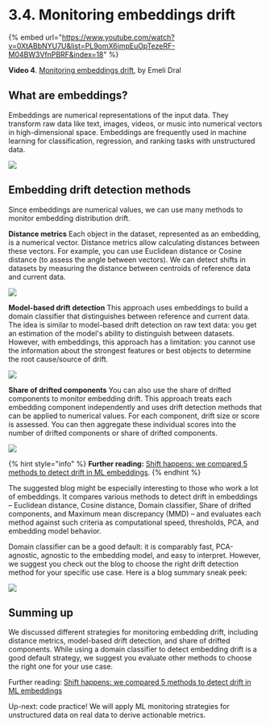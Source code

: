 # 3.4. Monitoring embeddings drift

{% embed url="https://www.youtube.com/watch?v=0XtABbNYU7U&list=PL9omX6impEuOpTezeRF-M04BW3VfnPBRF&index=18" %}

**Video 4**. [Monitoring embeddings drift](https://www.youtube.com/watch?v=0XtABbNYU7U&list=PL9omX6impEuOpTezeRF-M04BW3VfnPBRF&index=18), by Emeli Dral

## What are embeddings?

Embeddings are numerical representations of the input data. They transform raw data like text, images, videos, or music into numerical vectors in high-dimensional space. Embeddings are frequently used in machine learning for classification, regression, and ranking tasks with unstructured data.

![](<../../../images/2023109\_course\_module3.032-min.png>)

## Embedding drift detection methods

Since embeddings are numerical values, we can use many methods to monitor embedding distribution drift. 

**Distance metrics**
Each object in the dataset, represented as an embedding, is a numerical vector. Distance metrics allow calculating distances between these vectors. For example, you can use Euclidean distance or Cosine distance (to assess the angle between vectors). We can detect shifts in datasets by measuring the distance between centroids of reference data and current data.

![](<../../../images/2023109\_course\_module3.035-min.png>)

**Model-based drift detection**
This approach uses embeddings to build a domain classifier that distinguishes between reference and current data. The idea is similar to model-based drift detection on raw text data: you get an estimation of the model's ability to distinguish between datasets. However, with embeddings, this approach has a limitation: you cannot use the information about the strongest features or best objects to determine the root cause/source of drift.

![](<../../../images/2023109\_course\_module3.036-min.png>)

**Share of drifted components**
You can also use the share of drifted components to monitor embedding drift. This approach treats each embedding component independently and uses drift detection methods that can be applied to numerical values. For each component, drift size or score is assessed. You can then aggregate these individual scores into the number of drifted components or share of drifted components. 

![](<../../../images/2023109\_course\_module3.037-min.png>)

{% hint style="info" %}
**Further reading:** [Shift happens: we compared 5 methods to detect drift in ML embeddings](https://www.evidentlyai.com/blog/embedding-drift-detection).
{% endhint %}

The suggested blog might be especially interesting to those who work a lot of embeddings. It compares various methods to detect drift in embeddings – Euclidean distance, Cosine distance, Domain classifier, Share of drifted components, and Maximum mean discrepancy (MMD) – and evaluates each method against such criteria as computational speed, thresholds, PCA, and embedding model behavior. 

Domain classifier can be a good default: it is comparably fast, PCA-agnostic, agnostic to the embedding model, and easy to interpret. However, we suggest you check out the blog to choose the right drift detection method for your specific use case. Here is a blog summary sneak peek:

![](<../../../images/2023109\_course\_module3.039-min.png>)

## Summing up

We discussed different strategies for monitoring embedding drift, including distance metrics, model-based drift detection, and share of drifted components. While using a domain classifier to detect embedding drift is a good default strategy, we suggest you evaluate other methods to choose the right one for your use case. 

Further reading: [Shift happens: we compared 5 methods to detect drift in ML embeddings](https://www.evidentlyai.com/blog/embedding-drift-detection)

Up-next: code practice! We will apply ML monitoring strategies for unstructured data on real data to derive actionable metrics. 
